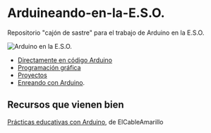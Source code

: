 # **Arduineando-en-la-E.S.O.**

Repositorio "cajón de sastre" para el trabajo de Arduino en la E.S.O.

![Arduino en la E.S.O.](https://i.blogs.es/71bd8f/650_1200/450_1000.jpg)

- [Directamente en código Arduino](ConCodigo/readme.md)
- [Programación gráfica](Grafico/readme.md)
- [Proyectos](Proyectos/proyectos.md)
- [Enreando con Arduino](Enreando\readme.md).

## Recursos que vienen bien

[Prácticas educativas con Arduino](https://programoergosum.gitbooks.io/practicas-educativas-con-arduino/content/), de ElCableAmarillo

